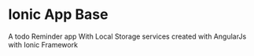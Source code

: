 
# Ionic App Base

A todo Reminder app With Local Storage services created with AngularJs with Ionic Framework
